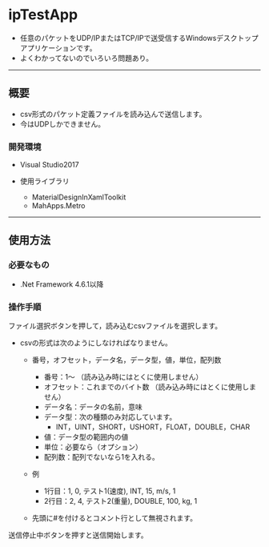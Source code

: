 # ipTestApp
- 任意のパケットをUDP/IPまたはTCP/IPで送受信するWindowsデスクトップアプリケーションです。
- よくわかってないのでいろいろ問題あり。

---

## 概要

- csv形式のパケット定義ファイルを読み込んで送信します。
- 今はUDPしかできません。

### 開発環境

- Visual Studio2017

- 使用ライブラリ
  - MaterialDesignInXamlToolkit 
  - MahApps.Metro

---

## 使用方法

### 必要なもの
- .Net Framework 4.6.1以降
  
### 操作手順

ファイル選択ボタンを押して，読み込むcsvファイルを選択します。
- csvの形式は次のようにしなければなりません。
  - 番号，オフセット，データ名，データ型，値，単位，配列数
    - 番号：1～ （読み込み時にはとくに使用しません）
    - オフセット：これまでのバイト数 （読み込み時にはとくに使用しません）
    - データ名：データの名前，意味
    - データ型：次の種類のみ対応しています。
      - INT，UINT，SHORT，USHORT，FLOAT，DOUBLE，CHAR
    - 値：データ型の範囲内の値
    - 単位：必要なら（オプション）
    - 配列数：配列でないなら1を入れる。
  
  - 例
    - 1行目：1, 0, テスト1(速度), INT, 15, m/s, 1
    - 2行目：2, 4, テスト2(重量), DOUBLE, 100, kg, 1

  - 先頭に#を付けるとコメント行として無視されます。


送信停止中ボタンを押すと送信開始します。
